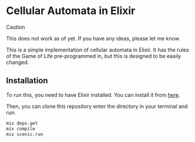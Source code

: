 # Cellular Automata in Elixir

> [!CAUTION]
> This does not work as of yet. If you have any ideas, please let me know.

This is a simple implementation of cellular automata in Elixir. It has the rules of the Game of Life pre-programmed in, but this is designed to be easily changed. 

## Installation

To run this, you need to have Elixir installed. You can install it from [here](https://elixir-lang.org/install.html).

Then, you can clone this repository enter the directory in your terminal and run:

```bash
mix deps.get
mix compile
mix scenic.run
```
